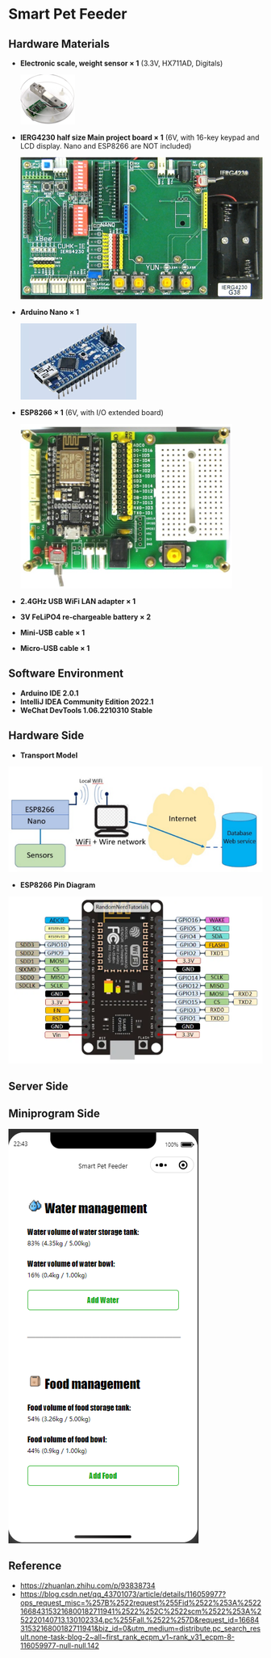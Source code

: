 # Smart Pet Feeder

## Hardware Materials
- **Electronic scale, weight sensor × 1** (3.3V, HX711AD, Digitals)

  ![img_4.png](sources/img_4.png)
- **IERG4230 half size Main project board × 1**
(6V, with  16-key keypad and LCD display. Nano and
ESP8266 are NOT included)

  ![img.png](sources/img1.png)
- **Arduino Nano × 1**

  ![img_1.png](sources/img_1.png)
- **ESP8266 × 1** (6V, with I/O extended board)

  ![img.png](sources/img.png)
- **2.4GHz USB WiFi LAN adapter × 1**
- **3V FeLiPO4 re-chargeable battery × 2**
- **Mini-USB cable × 1**
- **Micro-USB cable × 1**

## Software Environment
- **Arduino IDE 2.0.1**
- **IntelliJ IDEA Community Edition 2022.1**
- **WeChat DevTools 1.06.2210310 Stable**

## Hardware Side

- **Transport Model**

![img.png](sources/img20983.png)

- **ESP8266 Pin Diagram**

![img.png](sources/img343.png)

## Server Side

## Miniprogram Side

 ![img.png](sources/img23213.png)

## Reference
- https://zhuanlan.zhihu.com/p/93838734
- https://blog.csdn.net/qq_43701073/article/details/116059977?ops_request_misc=%257B%2522request%255Fid%2522%253A%2522166843153216800182711941%2522%252C%2522scm%2522%253A%252220140713.130102334.pc%255Fall.%2522%257D&request_id=166843153216800182711941&biz_id=0&utm_medium=distribute.pc_search_result.none-task-blog-2~all~first_rank_ecpm_v1~rank_v31_ecpm-8-116059977-null-null.142